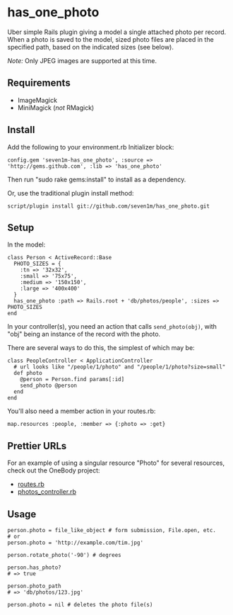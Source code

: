 has\_one\_photo
===============

Uber simple Rails plugin giving a model a single attached photo per record.
When a photo is saved to the model, sized photo files are placed in the specified path,
based on the indicated sizes (see below).

*Note:* Only JPEG images are supported at this time.

Requirements
------------

* ImageMagick
* MiniMagick (*not* RMagick)

Install
-------

Add the following to your environment.rb Initializer block:

    config.gem 'seven1m-has_one_photo', :source => 'http://gems.github.com', :lib => 'has_one_photo'

Then run "sudo rake gems:install" to install as a dependency.

Or, use the traditional plugin install method:

    script/plugin install git://github.com/seven1m/has_one_photo.git

Setup
-----

In the model:

    class Person < ActiveRecord::Base
      PHOTO_SIZES = {
        :tn => '32x32',
        :small => '75x75',
        :medium => '150x150',
        :large => '400x400'
      }
      has_one_photo :path => Rails.root + 'db/photos/people', :sizes => PHOTO_SIZES
    end

In your controller(s), you need an action that calls `send_photo(obj)`,
with "obj" being an instance of the record with the photo.

There are several ways to do this, the simplest of which may be:

    class PeopleController < ApplicationController
      # url looks like "/people/1/photo" and "/people/1/photo?size=small"
      def photo
        @person = Person.find params[:id]
        send_photo @person
      end
    end

You'll also need a member action in your routes.rb:

    map.resources :people, :member => {:photo => :get}
    
Prettier URLs
-------------

For an example of using a singular resource "Photo" for several
resources, check out the OneBody project:

* [routes.rb](http://github.com/seven1m/onebody/tree/master/config/routes.rb)
* [photos\_controller.rb](http://github.com/seven1m/onebody/tree/master/app/controllers/photos_controller.rb)

Usage
-----

    person.photo = file_like_object # form submission, File.open, etc.
    # or
    person.photo = 'http://example.com/tim.jpg'

    person.rotate_photo('-90') # degrees

    person.has_photo?
    # => true

    person.photo_path
    # => 'db/photos/123.jpg'

    person.photo = nil # deletes the photo file(s)